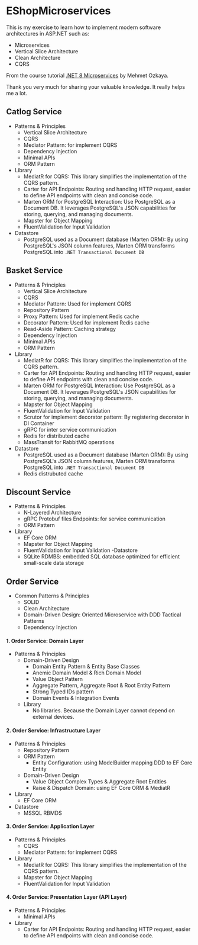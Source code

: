 # EShopMicroservices

This is my exercise to learn how to implement modern software architectures in ASP.NET such as:
- Microservices
- Vertical Slice Architecture
- Clean Architecture
- CQRS

From the course tutorial [.NET 8 Microservices](https://www.udemy.com/course/microservices-architecture-and-implementation-on-dotnet) by Mehmet Ozkaya.

Thank you very much for sharing your valuable knowledge. It really helps me a lot.

## Catlog Service
- Patterns & Principles
  - Vertical Slice Architecture
  - CQRS
  - Mediator Pattern: for implement CQRS
  - Dependency Injection
  - Minimal APIs
  - ORM Pattern
- Library
  - MediatR for CQRS: This library simplifies the implementation of the CQRS pattern.
  - Carter for API Endpoints: Routing and handling HTTP request, easier to define API endpoints with clean and concise code.
  - Marten ORM for PostgreSQL Interaction: Use PostgreSQL as a Document DB. It leverages PostgreSQL's JSON capabilities for storing, querying, and managing documents.
  - Mapster for Object Mapping
  - FluentValidation for Input Validation
- Datastore
  - PostgreSQL used as a Document database (Marten ORM): By using PostgreSQL's JSON column features, Marten ORM transforms PostgreSQL into `.NET Transactional Document DB`

## Basket Service
- Patterns & Principles
  - Vertical Slice Architecture
  - CQRS
  - Mediator Pattern: Used for implement CQRS
  - Repository Pattern
  - Proxy Pattern: Used for implement Redis cache
  - Decorator Pattern: Used for implement Redis cache
  - Read-Aside Pattern: Caching strategy
  - Dependency Injection
  - Minimal APIs
  - ORM Pattern
- Library
  - MediatR for CQRS: This library simplifies the implementation of the CQRS pattern.
  - Carter for API Endpoints: Routing and handling HTTP request, easier to define API endpoints with clean and concise code.
  - Marten ORM for PostgreSQL Interaction: Use PostgreSQL as a Document DB. It leverages PostgreSQL's JSON capabilities for storing, querying, and managing documents.
  - Mapster for Object Mapping
  - FluentValidation for Input Validation
  - Scrutor for implement decorator pattern: By registering decorator in DI Container
  - gRPC for inter service communication
  - Redis for distributed cache
  - MassTransit for RabbitMQ operations
- Datastore
  - PostgreSQL used as a Document database (Marten ORM): By using PostgreSQL's JSON column features, Marten ORM transforms PostgreSQL into `.NET Transactional Document DB`
  - Redis distrubuted cache

## Discount Service
- Patterns & Principles
  - N-Layered Architecture
  - gRPC Protobuf files Endpoints: for service communication
  - ORM Pattern
- Library
  - EF Core ORM
  - Mapster for Object Mapping
  - FluentValidation for Input Validation
-Datastore
  - SQLite RDMBS: embedded SQL database optimized for efficient small-scale data storage

## Order Service
- Common Patterns & Principles
  - SOLID
  - Clean Architecture
  - Domain-Driven Design: Oriented Microservice with DDD Tactical Patterns
  - Dependency Injection

#### 1. Order Service: Domain Layer
- Patterns & Principles
  - Domain-Driven Design 
    - Domain Entity Pattern & Entity Base Classes
    - Anemic Domain Model & Rich Domain Model
    - Value Object Pattern
    - Aggregate Pattern, Aggregate Root & Root Entity Pattern
    - Strong Typed IDs pattern
    - Domain Events & Integration Events
  - Library
    - No libraries. Because the Domain Layer cannot depend on external devices.

#### 2. Order Service: Infrastructure Layer
- Patterns & Principles
  - Repository Pattern
  - ORM Pattern
    - Entity Configuration: using ModelBuider mapping DDD to EF Core Entity
  - Domain-Driven Design
    - Value Object Complex Types & Aggregate Root Entities
    - Raise & Dispatch Domain: using EF Core ORM & MediatR
- Library
  - EF Core ORM
- Datastore
  - MSSQL RBMDS 

#### 3. Order Service: Application Layer
- Patterns & Principles
  - CQRS
  - Mediator Pattern: for implement CQRS
- Library
  - MediatR for CQRS: This library simplifies the implementation of the CQRS pattern.
  - Mapster for Object Mapping
  - FluentValidation for Input Validation

#### 4. Order Service: Presentation Layer (API Layer)
- Patterns & Principles
  - Minimal APIs
- Library
  - Carter for API Endpoints: Routing and handling HTTP request, easier to define API endpoints with clean and concise code.
